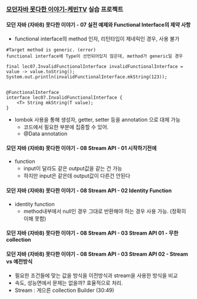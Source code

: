 ### [모던자바 못다한 이야기-케빈TV](https://goo.gl/3XjAVf) 실습 프로젝트

#### 모던 자바 (자바8) 못다한 이야기 - 07 실전 예제와 Functional Interface의 제약 사항
- functional interface의 method 인자, 리턴타입이 제네릭인 경우, 사용 불가

```
#Target method is generic. (error)
functional interface에 Type이 선언되어있지 않은데, method가 generic일 경우

final lec07.InvalidFunctionalInterface invalidFunctionalInterface = value -> value.toString();
System.out.println(invalidFunctionalInterface.mkString(123));


@FunctionalInterface
interface lec07.InvalidFunctionalInterface {
    <T> String mkString(T value);
}
```

- lombok 사용을 통해 생성자, getter, setter 등을 annotation 으로 대체 가능
    - 코드에서 필요한 부분에 집중할 수 있어.
    - @Data annotation
    
#### 모던 자바 (자바8) 못다한 이야기 - 08 Stream API - 01 시작하기전에

- function
    - input이 달라도 같은 output값을 같는 건 가능
    - 하지만 input은 같은데 output값이 다른건 안된다

#### 모던 자바 (자바8) 못다한 이야기 - 08 Stream API - 02 Identity Function

- identity function 
    - method내부에서 null인 경우 그대로 반환해야 하는 경우 사용 가능. (정확히 이해 못함)
    
#### 모던 자바 (자바8) 못다한 이야기 - 08 Stream API - 03 Stream API 01 - 무한 collection

#### 모던 자바 (자바8) 못다한 이야기 - 08 Stream API - 03 Stream API 02 - Stream vs 예전방식
- 필요한 조건들에 맞는 값을 방식을 이전방식과 stream을 사용한 방식을 비교
- 속도, 성능면에서 문제는 없을까? 효율적으로 처리.
- Stream : 게으른 collection Builder
(30:49)